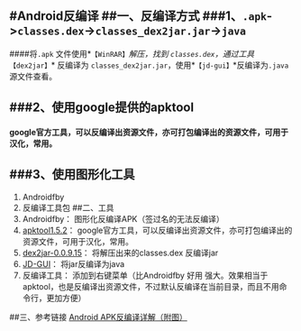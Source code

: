 #Android反编译
##一、反编译方式
###1、`.apk`->`classes.dex`->`classes_dex2jar.jar`->`java`
---
####将`.apk` 文件使用*`【WinRAR】`*解压，找到 `classes.dex`，通过工具*`【dex2jar】`* 反编译为 `classes_dex2jar.jar`，使用*`【jd-gui】`*反编译为`.java`源文件查看。

###2、使用google提供的apktool
---
#### google官方工具，可以反编译出资源文件，亦可打包编译出的资源文件，可用于汉化，常用。

###3、使用图形化工具
---
1. Androidfby
2. 反编译工具包
##二、工具
1. Androidfby： 图形化反编译APK（签过名的无法反编译）
2. [apktool1.5.2](https://code.google.com/p/android-apktool/ "google code site")： google官方工具，可以反编译出资源文件，亦可打包编译出的资源文件，可用于汉化，常用。
3. [dex2jar-0.0.9.15](https://code.google.com/p/dex2jar/ "google code site")： 将解压出来的classes.dex 反编译jar
4. [JD-GUI](http://jd.benow.ca/ "官方网站")： 将jar反编译为java
5. 反编译工具： 添加到右键菜单（比Androidfby 好用 强大。效果相当于apktool，也是反编译出资源文件，不过默认反编译在当前目录，而且不用命令行，更加方便）


##三、参考链接
[Android APK反编译详解（附图）](http://blog.csdn.net/ithomer/article/details/6727581 "csdn参考")
